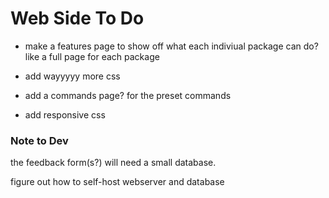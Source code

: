 # Web Side To Do

- make a features page to show off what each indiviual package can do? like a full page for each package
- add wayyyyy more css
- add a commands page? for the preset commands

- add responsive css

### Note to Dev

the feedback form(s?) will need a small database.

figure out how to self-host webserver and database
